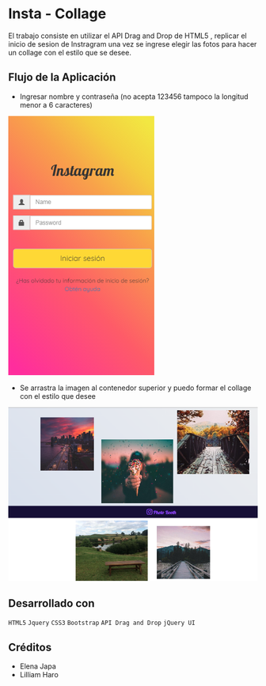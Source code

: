 # Insta - Collage

El trabajo consiste en utilizar el API Drag and Drop de HTML5 , replicar el inicio de sesion de Instragram una vez se ingrese elegir las fotos
para hacer un collage con el estilo que se desee.

## Flujo de la Aplicación

* Ingresar nombre y contraseña (no acepta 123456 tampoco la longitud menor a 6 caracteres)

![inicio](assets/images/pantalla1.PNG)

* Se arrastra la imagen al contenedor superior y puedo formar el collage con el estilo que desee

![collage](assets/images/pantalla2.PNG)

## Desarrollado con

`HTML5` `Jquery` `CSS3` `Bootstrap` `API Drag and Drop` `jQuery UI`

## Créditos

* Elena Japa
* Lilliam Haro
